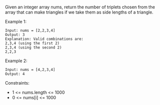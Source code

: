 Given an integer array nums, return the number of triplets chosen from the array that can make triangles if we take them as side lengths of a triangle.

 

Example 1:
```
Input: nums = [2,2,3,4]
Output: 3
Explanation: Valid combinations are: 
2,3,4 (using the first 2)
2,3,4 (using the second 2)
2,2,3
```
Example 2:
```
Input: nums = [4,2,3,4]
Output: 4
 ```

Constraints:
*   1 <= nums.length <= 1000
*   0 <= nums[i] <= 1000